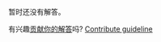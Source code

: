 
暂时还没有解答。

有兴趣[贡献你的解答](https://github.com/BFEdev/BFE.dev-solutions/blob/main/problem/implement-lodash-get_zh.md)吗? [Contribute guideline](https://github.com/BFEdev/BFE.dev-solutions#how-to-contribute)
